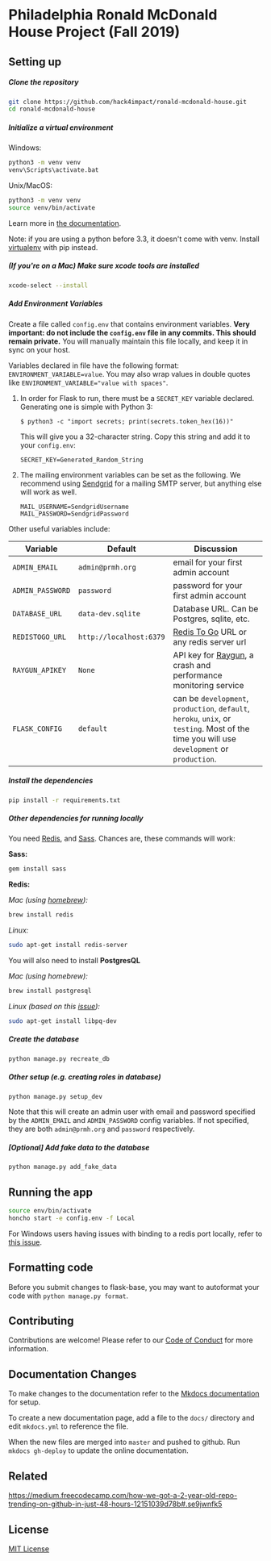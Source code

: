 # Philadelphia Ronald McDonald House Project (Fall 2019)

## Setting up

##### Clone the repository 

```sh
git clone https://github.com/hack4impact/ronald-mcdonald-house.git
cd ronald-mcdonald-house
```

##### Initialize a virtual environment

Windows:
```sh
python3 -m venv venv
venv\Scripts\activate.bat
```

Unix/MacOS:
```sh
python3 -m venv venv
source venv/bin/activate
```
Learn more in [the documentation](https://docs.python.org/3/library/venv.html#creating-virtual-environments).

Note: if you are using a python before 3.3, it doesn't come with venv. Install [virtualenv](https://docs.python-guide.org/dev/virtualenvs/#lower-level-virtualenv) with pip instead.

##### (If you're on a Mac) Make sure xcode tools are installed

```sh
xcode-select --install
```

##### Add Environment Variables

Create a file called `config.env` that contains environment variables. **Very important: do not include the `config.env` file in any commits. This should remain private.** You will manually maintain this file locally, and keep it in sync on your host.

Variables declared in file have the following format: `ENVIRONMENT_VARIABLE=value`. You may also wrap values in double quotes like `ENVIRONMENT_VARIABLE="value with spaces"`.

1. In order for Flask to run, there must be a `SECRET_KEY` variable declared. Generating one is simple with Python 3:

   ```
   $ python3 -c "import secrets; print(secrets.token_hex(16))"
   ```

   This will give you a 32-character string. Copy this string and add it to your `config.env`:

   ```
   SECRET_KEY=Generated_Random_String
   ```

2. The mailing environment variables can be set as the following.
   We recommend using [Sendgrid](https://sendgrid.com) for a mailing SMTP server, but anything else will work as well.

   ```
   MAIL_USERNAME=SendgridUsername
   MAIL_PASSWORD=SendgridPassword
   ```

Other useful variables include:

| Variable        | Default   | Discussion  |
| --------------- |-------------| -----|
| `ADMIN_EMAIL`   | `admin@prmh.org` | email for your first admin account |
| `ADMIN_PASSWORD`| `password`                     | password for your first admin account |
| `DATABASE_URL`  | `data-dev.sqlite`              | Database URL. Can be Postgres, sqlite, etc. |
| `REDISTOGO_URL` | `http://localhost:6379`        | [Redis To Go](https://redistogo.com) URL or any redis server url |
| `RAYGUN_APIKEY` | `None`                         | API key for [Raygun](https://raygun.com/raygun-providers/python), a crash and performance monitoring service |
| `FLASK_CONFIG`  | `default`                      | can be `development`, `production`, `default`, `heroku`, `unix`, or `testing`. Most of the time you will use `development` or `production`. |


##### Install the dependencies

```sh
pip install -r requirements.txt
```

##### Other dependencies for running locally

You need [Redis](http://redis.io/), and [Sass](http://sass-lang.com/). Chances are, these commands will work:


**Sass:**

```sh
gem install sass
```

**Redis:**

_Mac (using [homebrew](http://brew.sh/)):_

```sh
brew install redis
```

_Linux:_

```sh
sudo apt-get install redis-server
```

You will also need to install **PostgresQL**

_Mac (using homebrew):_

```sh
brew install postgresql
```

_Linux (based on this [issue](https://github.com/hack4impact/flask-base/issues/96)):_

```sh
sudo apt-get install libpq-dev
```


##### Create the database

```sh
python manage.py recreate_db
```

##### Other setup (e.g. creating roles in database)

```sh
python manage.py setup_dev
```

Note that this will create an admin user with email and password specified by the `ADMIN_EMAIL` and `ADMIN_PASSWORD` config variables. If not specified, they are both `admin@prmh.org` and `password` respectively.

##### [Optional] Add fake data to the database

```sh
python manage.py add_fake_data
```

## Running the app

```sh
source env/bin/activate
honcho start -e config.env -f Local
```

For Windows users having issues with binding to a redis port locally, refer to [this issue](https://github.com/hack4impact/flask-base/issues/132).

## Formatting code

Before you submit changes to flask-base, you may want to autoformat your code with `python manage.py format`.


## Contributing

Contributions are welcome! Please refer to our [Code of Conduct](./CONDUCT.md) for more information.

## Documentation Changes

To make changes to the documentation refer to the [Mkdocs documentation](http://www.mkdocs.org/#installation) for setup.

To create a new documentation page, add a file to the `docs/` directory and edit `mkdocs.yml` to reference the file.

When the new files are merged into `master` and pushed to github. Run `mkdocs gh-deploy` to update the online documentation.

## Related
https://medium.freecodecamp.com/how-we-got-a-2-year-old-repo-trending-on-github-in-just-48-hours-12151039d78b#.se9jwnfk5

## License
[MIT License](LICENSE.md)
